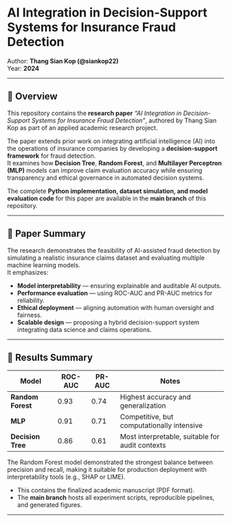 # AI Integration in Decision-Support Systems for Insurance Fraud Detection  
Author: **Thang Sian Kop (@siankop22)**  
Year: **2024**

---
## 🧠 Overview
This repository contains the **research paper** *“AI Integration in Decision-Support Systems for Insurance Fraud Detection”*, authored by Thang Sian Kop as part of an applied academic research project.  

The paper extends prior work on integrating artificial intelligence (AI) into the operations of insurance companies by developing a **decision-support framework** for fraud detection.  
It examines how **Decision Tree**, **Random Forest**, and **Multilayer Perceptron (MLP)** models can improve claim evaluation accuracy while ensuring transparency and ethical governance in automated decision systems.  

The complete **Python implementation, dataset simulation, and model evaluation code** for this paper are available in the **main branch** of this repository.

---

## 📄 Paper Summary
The research demonstrates the feasibility of AI-assisted fraud detection by simulating a realistic insurance claims dataset and evaluating multiple machine learning models.  
It emphasizes:
- **Model interpretability** — ensuring explainable and auditable AI outputs.  
- **Performance evaluation** — using ROC-AUC and PR-AUC metrics for reliability.  
- **Ethical deployment** — aligning automation with human oversight and fairness.  
- **Scalable design** — proposing a hybrid decision-support system integrating data science and claims operations.

---

## 🧪 Results Summary

| Model | ROC-AUC | PR-AUC | Notes |
|--------|----------|--------|-------|
| **Random Forest** | 0.93 | 0.74 | Highest accuracy and generalization |
| **MLP** | 0.91 | 0.71 | Competitive, but computationally intensive |
| **Decision Tree** | 0.86 | 0.61 | Most interpretable, suitable for audit contexts |

The Random Forest model demonstrated the strongest balance between precision and recall, making it suitable for production deployment with interpretability tools (e.g., SHAP or LIME).
- This contains the finalized academic manuscript (PDF format).  
- The **main branch** hosts all experiment scripts, reproducible pipelines, and generated figures.  

---


